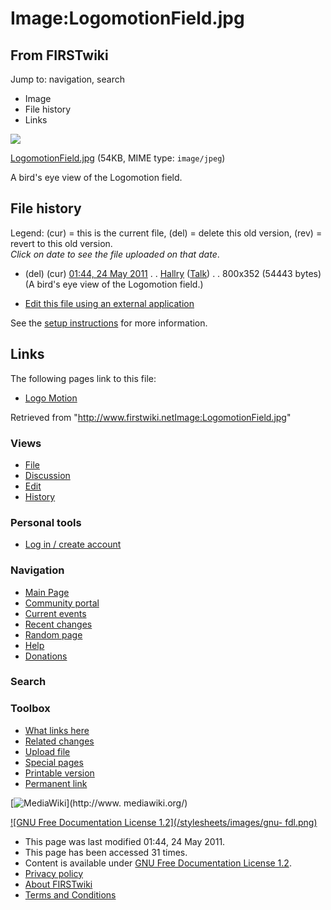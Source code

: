 # Image:LogomotionField.jpg

## From FIRSTwiki

Jump to: navigation, search

- Image
- File history
- Links

![](/media/d/dc/LogomotionField.jpg)

[LogomotionField.jpg](/media/d/dc/LogomotionField.jpg "LogomotionField.jpg") (54KB, MIME type: `image/jpeg`)

A bird's eye view of the Logomotion field.

## File history

Legend: (cur) = this is the current file, (del) = delete this old version, (rev) = revert to this old version.<br>
_Click on date to see the file uploaded on that date_.

- (del) (cur) [01:44, 24 May 2011](/media/d/dc/LogomotionField.jpg "/media/d/dc/LogomotionField.jpg") . . [Hallry](User:Hallry "User:Hallry") ([Talk](User_talk:Hallry "User talk:Hallry")) . . 800x352 (54443 bytes) (A bird's eye view of the Logomotion field.)

- [Edit this file using an external application](/index.php?title=Image:LogomotionField.jpg&action=edit&externaledit=true&mode=file "Image:LogomotionField.jpg")

See the [setup instructions](http://meta.wikimedia.org/wiki/Help:External_editors "http://meta.wikimedia.org/wiki/Help:External_editors") for more information.

## Links

The following pages link to this file:

- [Logo Motion](Logo_Motion "Logo Motion")

Retrieved from "<http://www.firstwiki.netImage:LogomotionField.jpg>"

### Views

- [File](Image:LogomotionField.jpg)
- [Discussion](/index.php?title=Image_talk:LogomotionField.jpg&action=edit)
- [Edit](/index.php?title=Image:LogomotionField.jpg&action=edit)
- [History](/index.php?title=Image:LogomotionField.jpg&action=history)

### Personal tools

- [Log in / create account](/index.php?title=Special:Userlogin&returnto=Image:LogomotionField.jpg)

[](Main_Page "Main Page")

### Navigation

- [Main Page](Main_Page)
- [Community portal](FIRSTwiki:Community_portal)
- [Current events](Current_events)
- [Recent changes](Special:Recentchanges)
- [Random page](Special:Random)
- [Help](FIRSTwiki:Help)
- [Donations](FIRSTwiki:Site_support)

### Search

### Toolbox

- [What links here](Special:Whatlinkshere/Image:LogomotionField.jpg)
- [Related changes](Special:Recentchangeslinked/Image:LogomotionField.jpg)
- [Upload file](Special:Upload)
- [Special pages](Special:Specialpages)
- [Printable version](/index.php?title=Image:LogomotionField.jpg&printable=yes)
- [Permanent link](/index.php?title=Image:LogomotionField.jpg&oldid=79161)

[![MediaWiki](/skins/common/images/poweredby_mediawiki_88x31.png)](http://www.
mediawiki.org/)

[![GNU Free Documentation License 1.2](/stylesheets/images/gnu-
fdl.png)](http://www.gnu.org/copyleft/fdl.html)

- This page was last modified 01:44, 24 May 2011.
- This page has been accessed 31 times.
- Content is available under [GNU Free Documentation License 1.2](http://www.gnu.org/copyleft/fdl.html "http://www.gnu.org/copyleft/fdl.html").
- [Privacy policy](FIRSTwiki:Privacy_policy "FIRSTwiki:Privacy policy")
- [About FIRSTwiki](FIRSTwiki:About "FIRSTwiki:About")
- [Terms and Conditions](FIRSTwiki:Terms_and_conditions "FIRSTwiki:Terms and conditions")
